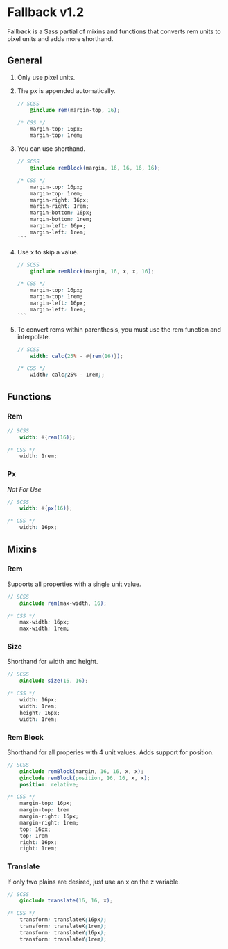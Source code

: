 # Fallback v1.2

Fallback is a Sass partial of mixins and functions that converts rem units to pixel units and adds more shorthand.



## General

1. Only use pixel units.

2. The px is appended automatically.
	```scss
	// SCSS
		@include rem(margin-top, 16);
	```
	```css
	/* CSS */
		margin-top: 16px;
		margin-top: 1rem;
	```

3. You can use shorthand.
	```scss
	// SCSS
		@include remBlock(margin, 16, 16, 16, 16);
	```
	````css
	/* CSS */
		margin-top: 16px;
		margin-top: 1rem;
		margin-right: 16px;
		margin-right: 1rem;
		margin-bottom: 16px;
		margin-bottom: 1rem;
		margin-left: 16px;
		margin-left: 1rem;
	```

4. Use x to skip a value.
	```scss
	// SCSS
		@include remBlock(margin, 16, x, x, 16);
	```
	````css
	/* CSS */
		margin-top: 16px;
		margin-top: 1rem;
		margin-left: 16px;
		margin-left: 1rem;
	```

5. To convert rems within parenthesis, you must use the rem function and interpolate.
	```scss
	// SCSS
		width: calc(25% - #{rem(16)});
	```
	```css
	/* CSS */
		width: calc(25% - 1rem);
	```

## Functions
### Rem
```scss
// SCSS
	width: #{rem(16)};
```
```css
/* CSS */
	width: 1rem;
```
### Px
*Not For Use*
```scss
// SCSS
	width: #{px(16)};
```
```css
/* CSS */
	width: 16px;
```

## Mixins
### Rem
Supports all properties with a single unit value.
```scss
// SCSS
	@include rem(max-width, 16);
```
```css
/* CSS */
	max-width: 16px;
	max-width: 1rem;
```

### Size
Shorthand for width and height.
```scss
// SCSS
	@include size(16, 16);
```
```css
/* CSS */
	width: 16px;
	width: 1rem;
	height: 16px;
	width: 1rem;
```
		
### Rem Block
Shorthand for all properies with 4 unit values.
Adds support for position.
```scss
// SCSS
	@include remBlock(margin, 16, 16, x, x);
	@include remBlock(position, 16, 16, x, x);
	position: relative;
```
```css
/* CSS */
	margin-top: 16px;
	margin-top: 1rem
	margin-right: 16px;
	margin-right: 1rem;
	top: 16px;
	top: 1rem
	right: 16px;
	right: 1rem;
```

### Translate
If only two plains are desired, just use an x on the z variable.
```scss
// SCSS
	@include translate(16, 16, x);
```
```css
/* CSS */
	transform: translateX(16px);
	transform: translateX(1rem);
	transform: translateY(16px);
	transform: translateY(1rem);
```